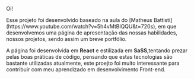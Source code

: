 <p> Oi!</p>
<p>Esse projeto foi desenvolvido baseado na aula do [Matheus Battisti] (https://www.youtube.com/watch?v=5h4vMtBlQQU&t=720s), em que desenvolvemos uma página de apresentação das nossas habilidades, nossos projetos, sendo assim um breve portfólio. </p>
<p> A página foi desenvolvida em <strong>React</strong> e estilizada em <strong>SaSS</strong>,tentando prezar pelas boas práticas de código, pensando que estas tecnologias são bastante utilizadas atualmente, este proejto foi muito interessante para contribuir com meu aprendizado em desenvolvimento Front-end.</p>
